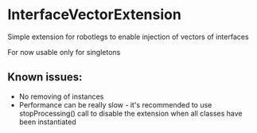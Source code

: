InterfaceVectorExtension
========================

Simple extension for robotlegs to enable injection of vectors of interfaces

For now usable only for singletons

Known issues:
-------------
- No removing of instances
- Performance can be really slow - it's recommended to use stopProcessing() call to disable the extension when all classes have been instantiated
